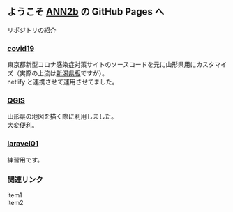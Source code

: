 ## ようこそ [ANN2b](https://allnightnihon2b.net/) の GitHub Pages へ
  
リポジトリの紹介  
  
### [covid19](https://github.com/ANN2b-MD/covid19)
  
東京都新型コロナ感染症対策サイトのソースコードを元に山形県用にカスタマイズ（実際の上流は[新潟県版](https://github.com/air-h-128k-il/covid19)ですが）。  
netlify と連携させて運用させてました。  
  
  
### [QGIS](https://github.com/ANN2b-MD/QGIS)
  
  山形県の地図を描く際に利用しました。  
  大変便利。  
  
### [laravel01](https://github.com/ANN2b-MD/laravel01)
  
  練習用です。  
  
### 関連リンク
  
item1  
item2